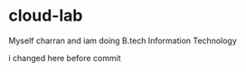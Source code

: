 # cloud-lab
Myself charran and iam doing B.tech Information Technology

i changed here before commit

